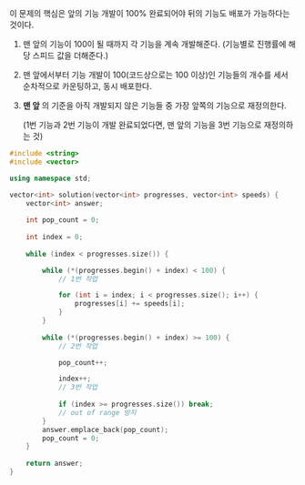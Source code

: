 
이 문제의 핵심은 앞의 기능 개발이 100% 완료되어야 뒤의 기능도 배포가 가능하다는 것이다.

1. 맨 앞의 기능이 100이 될 때까지 각 기능을 계속 개발해준다. (기능별로 진행률에 해당 스피드 값을 더해준다.)

2. 맨 앞에서부터 기능 개발이 100(코드상으로는 100 이상)인 기능들의 개수를 세서 순차적으로 카운팅하고, 동시 배포한다.

3. __맨 앞__ 의 기준을 아직 개발되지 않은 기능들 중 가장 앞쪽의 기능으로 재정의한다.

   (1번 기능과 2번 기능이 개발 완료되었다면, 맨 앞의 기능을 3번 기능으로 재정의하는 것)

```cpp
#include <string>
#include <vector>

using namespace std;

vector<int> solution(vector<int> progresses, vector<int> speeds) {
    vector<int> answer;
    
    int pop_count = 0;
    
    int index = 0;
    
    while (index < progresses.size()) {

        while (*(progresses.begin() + index) < 100) {
            // 1번 작업

            for (int i = index; i < progresses.size(); i++) {
                progresses[i] += speeds[i];
            }
        }
        
        while (*(progresses.begin() + index) >= 100) {
            // 2번 작업

            pop_count++;

            index++;
            // 3번 작업
            
            if (index >= progresses.size()) break;
            // out of range 방지
        }
        answer.emplace_back(pop_count);
        pop_count = 0;
    }
    
    return answer;
}
```
